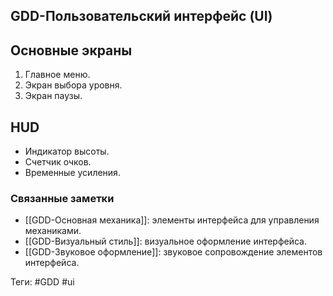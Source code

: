 ## GDD-Пользовательский интерфейс (UI)

## Основные экраны
1. Главное меню.
2. Экран выбора уровня.
3. Экран паузы.

## HUD
- Индикатор высоты.
- Счетчик очков.
- Временные усиления.

### Связанные заметки
- [[GDD-Основная механика]]: элементы интерфейса для управления механиками.
- [[GDD-Визуальный стиль]]: визуальное оформление интерфейса.
- [[GDD-Звуковое оформление]]: звуковое сопровождение элементов интерфейса.

Теги: #GDD #ui
